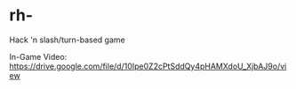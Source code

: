 # rh-
Hack 'n slash/turn-based game

In-Game Video:
https://drive.google.com/file/d/10Ipe0Z2cPtSddQy4pHAMXdoU_XjbAJ9o/view
